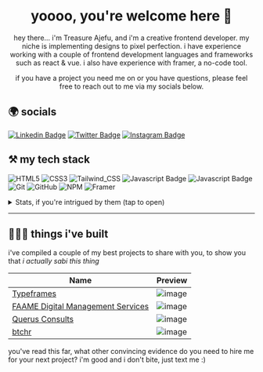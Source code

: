 # <h1 align="center">yoooo, you're welcome here 👋</h1>
<p align="center">hey there... i'm Treasure Ajefu, and i'm a creative frontend developer. my niche is implementing designs to pixel perfection. i have experience working with a couple of frontend development languages and frameworks such as react & vue. i also have experience with framer, a no-code tool.</p>

<p align="center">if you have a project you need me on or you have questions, please feel free to reach out to me via my socials below.</p>

## 🌍 socials 
[![Linkedin Badge](https://img.shields.io/badge/-Treasure_A.-0e76a8?style=for-the-badge&labelColor=0e76a8&logo=linkedin&logoColor=white)](https://www.linkedin.com/in/treasure-ajefu)
[![Twitter Badge](https://img.shields.io/badge/-@cyberGenie-1ca0f1?style=for-the-badge&labelColor=1ca0f1&logo=twitter&logoColor=white)](https://twitter.com/cybergenie_) 
[![Instagram Badge](https://img.shields.io/badge/-@cyberGenie-e84393?style=for-the-badge&labelColor=e84393&logo=instagram&logoColor=white)](https://instagram.com/cybergenie_) 

## ⚒ my tech stack
![HTML5](https://img.shields.io/badge/html5-%23E34F26.svg?style=for-the-badge&logo=html5&logoColor=white)
![CSS3](https://img.shields.io/badge/css3-%231572B6.svg?style=for-the-badge&logo=css3&logoColor=white)
![Tailwind_CSS](https://img.shields.io/badge/Tailwind_CSS-38B2AC?style=for-the-badge&logo=tailwind-css&logoColor=white)
![Javascript Badge](https://img.shields.io/badge/-Javascript-F0DB4F?style=for-the-badge&labelColor=F0DB4F&logo=javascript&logoColor=black) 
![Javascript Badge](https://img.shields.io/badge/-ReactJs-61DAFB?logo=react&logoColor=white&style=for-the-badge) 
![Git](https://img.shields.io/badge/git-%23F05033.svg?style=for-the-badge&logo=git&logoColor=white)
![GitHub](https://img.shields.io/badge/github-%23121011.svg?style=for-the-badge&logo=github&logoColor=white)
![NPM](https://img.shields.io/badge/NPM-%23000000.svg?style=for-the-badge&logo=npm&logoColor=white)
![Framer](https://img.shields.io/badge/Framer-black?style=for-the-badge&logo=framer&logoColor=blue)
<!-- ![Vue.js](https://img.shields.io/badge/Vue-41b883?style=for-the-badge&logo=vue.js&logoColor=white) -->


<details>
  <summary>Stats, if you're intrigued by them (tap to open)</summary>
  <br />
  
  <img src="https://komarev.com/ghpvc/?username=cybergeni" alt="cybergeni" />
  
  [![GitHub cyberGeni](https://img.shields.io/github/followers/cybergeni?label=Follow%20me&style=flat)](https://github.com/cybergeni)
  
  [![cyberGenie's wakatime stats](https://github-readme-stats.vercel.app/api/wakatime?username=cybergenie&layout=compact&theme=solarized-dark&hide_border=true)](https://github.com/anuraghazra/github-readme-stats)
 
  [![Top Languages](https://github-readme-stats.vercel.app/api/top-langs/?username=cybergeni&layout=compact&theme=solarized-dark&hide_border=true)](https://github.com/cybergeni/)
  
  <img src="https://github-readme-stats.vercel.app/api?username=cybergeni&show_icons=true&theme=solarized-dark&hide_border=true" alt="cybergeni" />

  [![GitHub Streak](http://github-readme-streak-stats.herokuapp.com?user=CyberGeni&show_icons=true&theme=solarized-dark&hide_border=true&date_format=M%20j%5B%2C%20Y%5D)](https://git.io/streak-stats)
</details>

---
## 👩🏾‍🍳 things i've built
<p>i've compiled a couple of my best projects to share with you, to show you that <em>i actually sabi this thing</em></p>

| Name                        | Preview   |
|     ---                     |    ---    |
| [Typeframes](https://typeframes.com) | ![image](https://github.com/CyberGeni/cybergeni/assets/70205370/8bb3dcdb-134f-4743-b054-078d2392ed13) | 
| [FAAME Digital Management Services](https://faamedigital.com) | ![image](https://github.com/CyberGeni/cybergeni/assets/70205370/238d97ab-03d1-40b5-93c0-0e4382c25bfa) | 
| [Querus Consults ](https://querusconsults.com/) | ![image](https://github.com/CyberGeni/cybergeni/assets/70205370/11c6db91-997a-4427-bbdb-e39a862fb2c9) |
| [btchr ](https://btchr.netlify.app/) | ![image](https://github.com/CyberGeni/cybergeni/assets/70205370/f99d6f44-2f92-40d8-be0e-2cb023bbb9b8)|


you've read this far, what other convincing evidence do you need to hire me for your next project? i'm good and i don't bite, just text me :)
